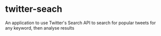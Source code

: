 # twitter-seach
An application to use Twitter's Search API to search for popular tweets for any keyword, then analyse results
